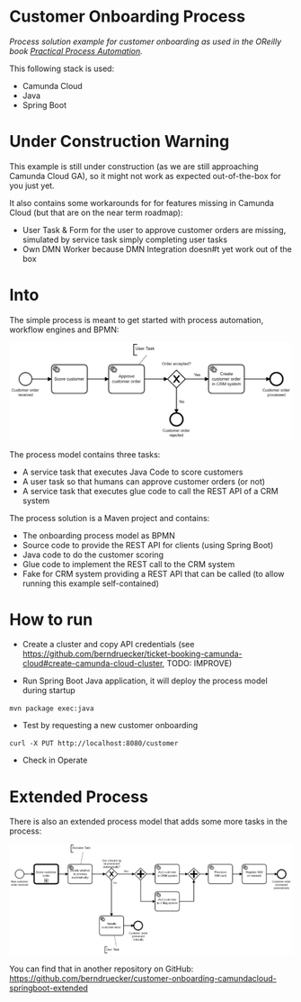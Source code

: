 # Customer Onboarding Process

*Process solution example for customer onboarding as used in the OReilly book [Practical Process Automation](https://processautomationbook.com/).*

This following stack is used:

* Camunda Cloud
* Java
* Spring Boot

# Under Construction Warning

This example is still under construction (as we are still approaching Camunda Cloud GA), so it might not work as expected out-of-the-box for you just yet.

It also contains some workarounds for for features missing in Camunda Cloud (but that are on the near term roadmap):

* User Task & Form for the user to approve customer orders are missing, simulated by service task simply completing user tasks
* Own DMN Worker because DMN Integration doesn#t yet work out of the box

# Into

The simple process is meant to get started with process automation, workflow engines and BPMN:

![Customer Onboarding](docs/customer-onboarding-simple.png)

The process model contains three tasks:

* A service task that executes Java Code to score customers
* A user task so that humans can approve customer orders (or not)
* A service task that executes glue code to call the REST API of a CRM system

The process solution is a Maven project and contains:

* The onboarding process model as BPMN
* Source code to provide the REST API for clients (using Spring Boot)
* Java code to do the customer scoring
* Glue code to implement the REST call to the CRM system
* Fake for CRM system providing a REST API that can be called (to allow running this example self-contained)


# How to run

* Create a cluster and copy API credentials (see https://github.com/berndruecker/ticket-booking-camunda-cloud#create-camunda-cloud-cluster, TODO: IMPROVE)

* Run Spring Boot Java application, it will deploy the process model during startup

`mvn package exec:java`

* Test by requesting a new customer onboarding 

`curl -X PUT http://localhost:8080/customer`

* Check in Operate



# Extended Process

There is also an extended process model that adds some more tasks in the process: 

![Customer Onboarding](docs/customer-onboarding-extended.png)

You can find that in another repository on GitHub: https://github.com/berndruecker/customer-onboarding-camundacloud-springboot-extended